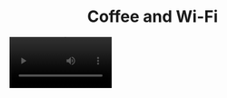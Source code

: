 <h1 align="center"> Coffee and Wi-Fi</h1>

<video src='preview_.mp4' width=180/>

## About The Website:
This website is collection of cafes ☕ with data on power socket 🔌 available, wifi 📶 speed and coffee quality, and you can also add more cafe stors to the database.


